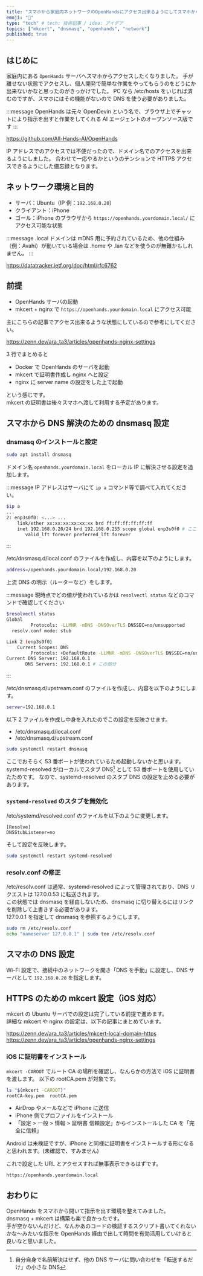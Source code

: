 ```yaml
---
title: "スマホから家庭内ネットワークのOpenHandsにアクセス出来るようにしてスマホからAIエージェントに指示を出せるようにした"
emoji: "👏"
type: "tech" # tech: 技術記事 / idea: アイデア
topics: ["mkcert", "dnsmasq", "openhands", "network"]
published: true
---
```


## はじめに

家庭内にある `OpenHands` サーバへスマホからアクセスしたくなりました。
手が離せない状態でアクセスし、個人開発で簡単な作業をやってもらうのをどうにか出来ないかなと思ったのがきっかけでした。
PC なら /etc/hosts をいじれば済むのですが、スマホにはその機能がないので DNS を使う必要がありました。

:::message
OpenHands は元々 OpenDevin という名で、ブラウザ上でチャットにより指示を出すと作業をしてくれる AI エージェントのオープンソース版です
:::

https://github.com/All-Hands-AI/OpenHands

IP アドレスでのアクセスでは不便だったので、ドメイン名でのアクセスを出来るようにしました。
合わせて一応やるかというのテンションで HTTPS アクセスできるようにした備忘録となります。

## ネットワーク環境と目的

- サーバ：Ubuntu（IP 例：`192.168.0.20`）
- クライアント：iPhone
- ゴール：iPhone のブラウザから `https://openhands.yourdomain.local/` にアクセス可能な状態

:::message
.local ドメインは mDNS 用に予約されているため、他の仕組み（例：Avahi）が動いている場合は .home や .lan などを使うのが無難かもしれません。
:::

https://datatracker.ietf.org/doc/html/rfc6762

## 前提

- OpenHands サーバの起動
- mkcert + nginx で `https://openhands.yourdomain.local` にアクセス可能

主にこちらの記事でアクセス出来るような状態にしているので参考にしてください。

https://zenn.dev/ara_ta3/articles/openhands-nginx-settings

3 行でまとめると

- Docker で OpenHands のサーバを起動
- mkcert で証明書作成し nginx へと設定
- nginx に server name の設定をした上で起動

という感じです。  
mkcert の証明書は後々スマホへ渡して利用する予定があります。

## スマホから DNS 解決のための dnsmasq 設定

### dnsmasq のインストールと設定

```bash
sudo apt install dnsmasq
```

ドメイン名 `openhands.yourdomain.local` をローカル IP に解決させる設定を追加します。

:::message
IP アドレスはサーバにて `ip a` コマンド等で調べて入れてください。

```bash
$ip a
...
2: enp3s0f0: <...> ...
    link/ether xx:xx:xx:xx:xx:xx brd ff:ff:ff:ff:ff:ff
    inet 192.168.0.20/24 brd 192.168.0.255 scope global enp3s0f0 # ここの192.168.0.20 の部分
       valid_lft forever preferred_lft forever
```

:::

/etc/dnsmasq.d/local.conf のファイルを作成し、内容を以下のようにします。

```bash
address=/openhands.yourdomain.local/192.168.0.20
```

上流 DNS の明示（ルーターなど）をします。

:::message
現時点でどの値が使われているかは `resolvectl status` などのコマンドで確認してください

```bash
$resolvectl status
Global
         Protocols: -LLMNR -mDNS -DNSOverTLS DNSSEC=no/unsupported
  resolv.conf mode: stub

Link 2 (enp3s0f0)
    Current Scopes: DNS
         Protocols: +DefaultRoute -LLMNR -mDNS -DNSOverTLS DNSSEC=no/unsupported
Current DNS Server: 192.168.0.1
       DNS Servers: 192.168.0.1 # この部分
```

:::

/etc/dnsmasq.d/upstream.conf のファイルを作成し、内容を以下のようにします。

```bash
server=192.168.0.1
```

以下 2 ファイルを作成し中身を入れたのでこの設定を反映させます。

- /etc/dnsmasq.d/local.conf
- /etc/dnsmasq.d/upstream.conf

```bash
sudo systemctl restart dnsmasq
```

ここでおそらく 53 番ポートが使われているため起動しないかと思います。
systemd-resolved がローカルでスタブ DNS[^1] として 53 番ポートを使用していたためです。
なので、systemd-resolved のスタブ DNS の設定を止める必要があります。

[^1]: 自分自身で名前解決はせず、他の DNS サーバに問い合わせを「転送するだけ」の小さな DNS

### `systemd-resolved` のスタブを無効化

/etc/systemd/resolved.conf のファイルを以下のように変更します。

```
[Resolve]
DNSStubListener=no
```

そして設定を反映します。

```bash
sudo systemctl restart systemd-resolved
```

### resolv.conf の修正

/etc/resolv.conf は通常、systemd-resolved によって管理されており、DNS リクエストは 127.0.0.53 に転送されます。  
この状態では dnsmasq を経由しないため、dnsmasq に切り替えるにはリンクを削除して上書きする必要があります。  
127.0.0.1 を指定して dnsmasq を参照するようにします。

```bash
sudo rm /etc/resolv.conf
echo "nameserver 127.0.0.1" | sudo tee /etc/resolv.conf
```

## スマホの DNS 設定

Wi-Fi 設定で、接続中のネットワークを開き「DNS を手動」に設定し、DNS サーバとして `192.168.0.20` を指定します。

## HTTPS のための mkcert 設定（iOS 対応）

mkcert の Ubuntu サーバでの設定は完了している前提で進めます。  
詳細な mkcert や nginx の設定は、以下の記事にまとめています。

https://zenn.dev/ara_ta3/articles/mkcert-local-domain-https
https://zenn.dev/ara_ta3/articles/openhands-nginx-settings

### iOS に証明書をインストール

`mkcert -CAROOT` でルート CA の場所を確認し、なんらかの方法で iOS に証明書を渡します。
以下の rootCA.pem が対象です。

```bash
ls "$(mkcert -CAROOT)"
rootCA-key.pem	rootCA.pem
```

- AirDrop やメールなどで iPhone に送信
- iPhone 側でプロファイルをインストール
- 「設定 > 一般 > 情報 > 証明書 信頼設定」からインストールした CA を「完全に信頼」

Android は未検証ですが、iPhone と同様に証明書をインストールする形になると思われます。(未確認で、すみません)

これで設定した URL とアクセスすれば無事表示できるはずです。

```
https://openhands.yourdomain.local
```

## おわりに

OpenHands をスマホから開いて指示を出す環境を整えてみました。  
dnsmasq + mkcert は構築も楽で良かったです。  
手が空かないんだけど、なんかあのコードの検証するスクリプト書いてくれないかな〜みたいな指示を OpenHands 経由で出して時間を有効活用していけると良いなと思いました。
